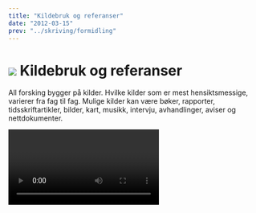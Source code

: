 ```yaml
---
title: "Kildebruk og referanser"
date: "2012-03-15"
prev: "../skriving/formidling"
---
```


# ![](/images/illustrasjoner_kildehenvisning_500x450.png) Kildebruk og referanser

All forsking bygger på kilder. Hvilke kilder som er mest hensiktsmessige, varierer fra fag til fag. Mulige kilder kan være bøker, rapporter, tidsskriftartikler, bilder, kart, musikk, intervju, avhandlinger, aviser og nettdokumenter.


<Video id="GPR0phJIsuk" />

Bruk problemstillingen til å orientere deg i aktuelle kilder. Når du har søkt og funnet relevante kilder for skrivearbeidet ditt, må du sikre deg at kildene har god faglig kvalitet.


Ta stilling til kildene du bruker i oppgaven, og forklar hvorfor du har valgt nettopp disse.

For at leseren lett skal kunne finne igjen kildene dine, bruker du kildehenvisninger underveis i teksten og samler alle referansene til slutt i en referanseliste. Hensikten er både å gjøre det mulig å kontrollere opplysningene du bruker og å kunne slå opp og lese mer.
